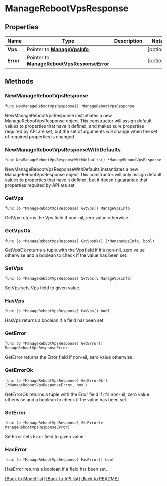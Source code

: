# ManageRebootVpsResponse

## Properties

Name | Type | Description | Notes
------------ | ------------- | ------------- | -------------
**Vps** | Pointer to [**ManageVpsInfo**](ManageVpsInfo.md) |  | [optional] 
**Error** | Pointer to [**ManageRebootVpsResponseError**](ManageRebootVpsResponseError.md) |  | [optional] 

## Methods

### NewManageRebootVpsResponse

`func NewManageRebootVpsResponse() *ManageRebootVpsResponse`

NewManageRebootVpsResponse instantiates a new ManageRebootVpsResponse object
This constructor will assign default values to properties that have it defined,
and makes sure properties required by API are set, but the set of arguments
will change when the set of required properties is changed

### NewManageRebootVpsResponseWithDefaults

`func NewManageRebootVpsResponseWithDefaults() *ManageRebootVpsResponse`

NewManageRebootVpsResponseWithDefaults instantiates a new ManageRebootVpsResponse object
This constructor will only assign default values to properties that have it defined,
but it doesn't guarantee that properties required by API are set

### GetVps

`func (o *ManageRebootVpsResponse) GetVps() ManageVpsInfo`

GetVps returns the Vps field if non-nil, zero value otherwise.

### GetVpsOk

`func (o *ManageRebootVpsResponse) GetVpsOk() (*ManageVpsInfo, bool)`

GetVpsOk returns a tuple with the Vps field if it's non-nil, zero value otherwise
and a boolean to check if the value has been set.

### SetVps

`func (o *ManageRebootVpsResponse) SetVps(v ManageVpsInfo)`

SetVps sets Vps field to given value.

### HasVps

`func (o *ManageRebootVpsResponse) HasVps() bool`

HasVps returns a boolean if a field has been set.

### GetError

`func (o *ManageRebootVpsResponse) GetError() ManageRebootVpsResponseError`

GetError returns the Error field if non-nil, zero value otherwise.

### GetErrorOk

`func (o *ManageRebootVpsResponse) GetErrorOk() (*ManageRebootVpsResponseError, bool)`

GetErrorOk returns a tuple with the Error field if it's non-nil, zero value otherwise
and a boolean to check if the value has been set.

### SetError

`func (o *ManageRebootVpsResponse) SetError(v ManageRebootVpsResponseError)`

SetError sets Error field to given value.

### HasError

`func (o *ManageRebootVpsResponse) HasError() bool`

HasError returns a boolean if a field has been set.


[[Back to Model list]](../README.md#documentation-for-models) [[Back to API list]](../README.md#documentation-for-api-endpoints) [[Back to README]](../README.md)


